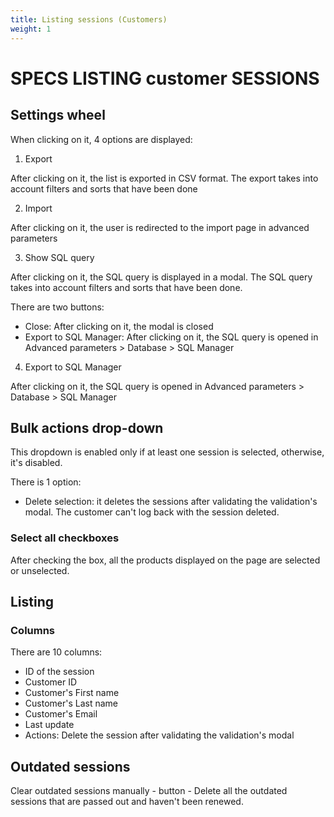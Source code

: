 ```yaml
---
title: Listing sessions (Customers)
weight: 1
---
```

# SPECS LISTING customer SESSIONS

## Settings wheel
When clicking on it, 4 options are displayed:
1) Export

After clicking on it, the list is exported in CSV format.
The export takes into account filters and sorts that have been done

2) Import

After clicking on it, the user is redirected to the import page in advanced parameters

3) Show SQL query

After clicking on it, the SQL query is displayed in a modal. The SQL query takes into account filters and sorts that have been done.

There are two buttons:
- Close: After clicking on it, the modal is closed
- Export to SQL Manager: After clicking on it, the SQL query is opened in Advanced parameters > Database > SQL Manager

4) Export to SQL Manager

After clicking on it, the SQL query is opened in Advanced parameters > Database > SQL Manager

## Bulk actions drop-down

This dropdown is enabled only if at least one session is selected, otherwise, it's disabled.

There is 1 option:
- Delete selection: it deletes the sessions after validating the validation's modal. The customer can't log back with the session deleted. 

### Select all checkboxes

After checking the box, all the products displayed on the page are selected or unselected.

## Listing

### Columns

There are 10 columns:

- ID of the session
- Customer ID
- Customer's First name
- Customer's Last name
- Customer's Email
- Last update
- Actions: Delete the session after validating the validation's modal

## Outdated sessions

Clear outdated sessions manually - button - Delete all the outdated sessions that are passed out and haven't been renewed.
